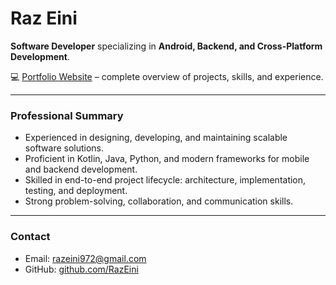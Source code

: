 # Raz Eini

**Software Developer** specializing in **Android, Backend, and Cross-Platform Development**.

💻 [Portfolio Website](https://RazEini.github.io/portfolio) – complete overview of projects, skills, and experience.

---

### Professional Summary
- Experienced in designing, developing, and maintaining scalable software solutions.
- Proficient in Kotlin, Java, Python, and modern frameworks for mobile and backend development.
- Skilled in end-to-end project lifecycle: architecture, implementation, testing, and deployment.
- Strong problem-solving, collaboration, and communication skills.

---

### Contact
- Email: razeini972@gmail.com  
- GitHub: [github.com/RazEini](https://github.com/RazEini)
